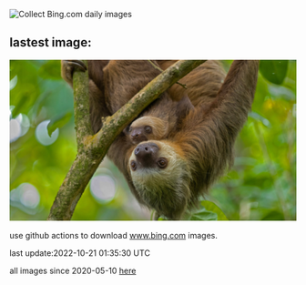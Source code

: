 ![Collect Bing.com daily images](https://github.com/counter2015/bing-daily-images/workflows/Collect%20Bing.com%20daily%20images/badge.svg)
## lastest image:
![](images/SlothDay.jpg)

use github actions to download www.bing.com images.

last update:2022-10-21 01:35:30 UTC

all images since 2020-05-10 [here](https://github.com/counter2015/bing-daily-images/tree/master/images) 
